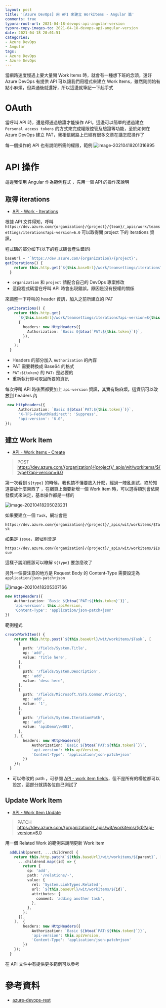 ```yaml
---
layout: post
title: '[Azure DevOps] 用 API 來建立 WorkItems - Angular 篇'
comments: true
typora-root-url: 2021-04-18-devops-api-angular-version
typora-copy-images-to: 2021-04-18-devops-api-angular-version
date: 2021-04-18 20:01:51
categories: 
- Azure DevOps
- Angular
tags: 
- Azure DevOps
- Azure DevOps
---
```


當網路速度慢遇上要大量開  Work Items 時，就會有一種想下班的念頭，還好 Azure DevOps 有提供 API 可以讓我們用程式來建立 Work Items，雖然剛開始有點小麻煩，但弄通後就還好，所以這邊就筆記一下起手式

<!-- more -->

# OAuth

當呼叫 API 時，還是得通過驗證才能操作 API，這邊可以簡單的透過建立 `Personal access tokens` 的方式來完成權限控管及驗證等功能，至於如何在 Azure DevOps 建立 PAT，我相信網路上已經有很多文章在講怎麼操作了

每一個操作的 API 也有說明所需的權限，範例
![image-20210418201316995](image-20210418201316995.png)



#  API 操作

 這邊我使用 Angular 作為範例程式 ，先用一個 API 的操作來說明

## 取得 iterations

* [API - Work - Iterations](https://docs.microsoft.com/en-us/rest/api/azure/devops/work/iterations/list?view=azure-devops-rest-6.0)

根據 API 文件得知，呼叫 `https://dev.azure.com/{organization}/{project}/{team}/_apis/work/teamsettings/iterations?api-version=6.0` 可以取得開 project 下的 iterations 資訊，

程式碼的部分如下(以下的程式碼會產生錯誤)

```typescript
baseUrl = '`https://dev.azure.com/{organization}/{project}'; 
getIterations() {
    return this.http.get(`${this.baseUrl}/work/teamsettings/iterations?api-version=${this.apiVersion}`);    
  }
```

* `organization` 和 `project` 請配合自己的 DevOps 專案修改
* 這段程式碼當在呼叫 API 時會出現錯誤，原因是沒有授權的關係

來調整一下呼叫的 header 資訊，加入之前所建立的 PAT

```typescript
 getIterations() {
    return this.http.get(
      `${this.baseUrl}/work/teamsettings/iterations?api-version=${this.apiVersion}`,
      {
        headers: new HttpHeaders({
          Authorization: `Basic ${btoa(`PAT:${this.token}`)}`,
        }),
      }
    );    
  }
```

* Headers 的部分加入 `Authorization` 的內容
* PAT 需要轉換成 Base64 的格式
* `PAT:${token}` 的 `PAT:` 是必要的
* 重新執行即可取回所要的資訊 

每次呼叫 API 時後面都要加上 `api-version` 資訊，其實有點麻煩，這資訊可以改放到 headers 內

```typescript
 new HttpHeaders({
      Authorization: `Basic ${btoa(`PAT:${this.token}`)}`,
      'X-TFS-FedAuthRedirect': 'Suppress',
      'api-version': '6.0',
});
```



## 建立 Work Item

* [API - Work Items - Create](https://docs.microsoft.com/en-us/rest/api/azure/devops/wit/work%20items/create?view=azure-devops-rest-6.0)

> POST https://dev.azure.com/{organization}/{project}/_apis/wit/workitems/${type}?api-version=6.0

第一次看到 `${type}` 的時候，我也搞不懂要放入什麼，經過一陣亂測試，終於知道要放什麼東西了 ，在網頁上面要新增一個 Work Item 時，可以選得類別會依開發模式來決定，基本操作都是一樣的

![image-20210418205023231](image-20210418205023231.png)

如果要建立一個 `Task`，網址會是

`https://dev.azure.com/{organization}/{project}/_apis/wit/workitems/$Task`

如果是 `Issue`，網址則會是

`https://dev.azure.com/{organization}/{project}/_apis/wit/workitems/$Issue`

這樣子說明應該可以瞭解 `${type}` 要怎麼改了

另外一個要注意的地方是 Request Body 的 Content-Type 需要設定為 `application/json-patch+json`

![image-20210418205307166](image-20210418205307166.png)

```typescript
new HttpHeaders({
    Authorization: `Basic ${btoa(`PAT:${this.token}`)}`,
    'api-version': this.apiVersion,
    'Content-Type': 'application/json-patch+json'
})
```

範例程式

```typescript
createWorkItem() {
    return this.http.post(`${this.baseUrl}/wit/workitems/$Task`, [
      {
        path: '/fields/System.Title',
        op: 'add',
        value: 'Title here',
      },
      {
        path: '/fields/System.Description',
        op: 'add',
        value: 'desc here',
      },
      {
        path: '/fields/Microsoft.VSTS.Common.Priority',
        op: 'add',
        value: '1',
      },
      {
        path: '/fields/System.IterationPath',
        op: 'add',
        value: 'apiDemo\\w001',
      },
    ], {
        headers: new HttpHeaders({
            Authorization: `Basic ${btoa(`PAT:${this.token}`)}`,
            'api-version': this.apiVersion,
            'Content-Type': 'application/json-patch+json'
        })
    });
  }
```

* 可以修改的 path ，可參閱 [API - work item fields](https://docs.microsoft.com/en-us/rest/api/azure/devops/wit/work%20item%20types%20field/list?view=azure-devops-rest-6.0)，但不是所有的欄位都可以設定，這部分就請各位自己測試了

## Update Work Item

* [API - Work Item Update](https://docs.microsoft.com/en-us/rest/api/azure/devops/wit/work%20items/update?view=azure-devops-rest-6.0)

> PATCH https://dev.azure.com/{organization}/_apis/wit/workitems/{id}?api-version=6.0

用一個 Related Work 的範例來說明更新 Work Item

```typescript
  addLink(parent, ...childrend) {
    return this.http.patch(`${this.baseUrl}/wit/workitems/${parent}`, [
      ...childrend.map((id) => {
        return {
          op: 'add',
          path: '/relations/-',
          value: {
            rel: 'System.LinkTypes.Related',
            url: `${this.baseUrl}/wit/workItems/${id}`,
            attributes: {
              comment: 'adding another task',
            },
          },
        };
      }),
    ],  {
        headers: new HttpHeaders({
            Authorization: `Basic ${btoa(`PAT:${this.token}`)}`,
            'api-version': this.apiVersion,
            'Content-Type': 'application/json-patch+json'
        })
    });
  }
```

在 API 文件中有提供更多範例可以參考

# 參考資料

* [azure-devops-rest](https://docs.microsoft.com/en-us/rest/api/azure/devops/wit/?view=azure-devops-rest-6.0)